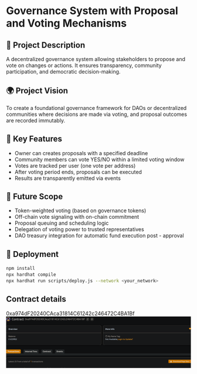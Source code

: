 # Governance System with Proposal and Voting Mechanisms     

## 🧠 Project Description                

A decentralized governance system allowing stakeholders to propose and vote on changes or actions. It ensures transparency, community participation, and democratic decision-making.

## 🌍 Project Vision    

To create a foundational governance framework for DAOs or decentralized communities where decisions are made via voting, and proposal outcomes are recorded immutably. 

## 🔑 Key Features                     

- Owner can creates proposals with a specified deadline 
- Community members can vote YES/NO within a limited voting window
- Votes are tracked per user (one vote per address)
- After voting period ends, proposals can be executed
- Results are transparently emitted via events

## 🚀 Future Scope 

- Token-weighted voting (based on governance tokens)
- Off-chain vote signaling with on-chain commitment
- Proposal queuing and scheduling logic
- Delegation of voting power to trusted representatives  
- DAO treasury integration for automatic fund execution post - approval 

## 📜 Deployment

```bash
npm install
npx hardhat compile
npx hardhat run scripts/deploy.js --network <your_network>
```

## Contract details
0xa974dF20240CAca31814C61242c246472C4BA1Bf![alt text](image.png)
